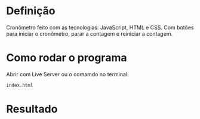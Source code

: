 # Definição

Cronõmetro feito com as tecnologias: JavaScript, HTML e CSS. Com botões para iniciar o cronõmetro, parar a contagem e reiniciar a contagem.

# Como rodar o programa

Abrir com Live Server ou o comamdo no terminal:

```bash
index.html
```

# Resultado

